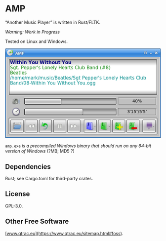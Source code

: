 # AMP

“Another Music Player” is written in Rust/FLTK.

*Warning: Work in Progress*

Tested on Linux and Windows.

![Screenshot](screenshot.png)

`amp.exe` *is a precompiled Windows binary that should run on any
64-bit version of Windows* (?MB; MD5 ?)

## Dependencies

Rust; see Cargo.toml for third-party crates.

## License

GPL-3.0.

## Other Free Software

[www.qtrac.eu](https://www.qtrac.eu/sitemap.html#foss).
